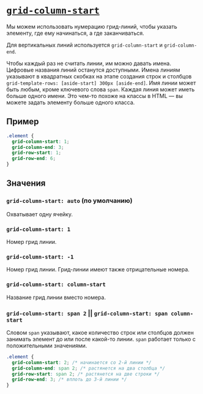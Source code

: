 # [`grid-column-start`](../index.md)

Мы можем использовать нумерацию грид-линий, чтобы указать элементу, где ему начинаться, а где заканчиваться.

Для вертикальных линий используется `grid-column-start` и `grid-column-end`.

Чтобы каждый раз не считать линии, им можно давать имена. Цифровые названия линий останутся доступными. Имена линиям указывают в квадратных скобках на этапе создания строк и столбцов `grid-template-rows: [aside-start] 300px [aside-end]`. Имя линии может быть любым, кроме ключевого слова `span`. Каждая линия может иметь больше одного имени. Это чем-то похоже на классы в HTML — вы можете задать элементу больше одного класса.

## Пример

```css
.element {
  grid-column-start: 1;
  grid-column-end: 3;
  grid-row-start: 1;
  grid-row-end: 6;
}
```

## Значения

### `grid-column-start: auto` (по умолчанию)

Охватывает одну ячейку.

### `grid-column-start: 1`

Номер грид линии.

### `grid-column-start: -1`

Номер грид линии. Грид-линии имеют также отрицательные номера.

### `grid-column-start: column-start`

Название грид линии вместо номера.

### `grid-column-start: span 2` || `grid-column-start: span column-start`

Словом `span` указывают, какое количество строк или столбцов должен занимать элемент до или после какой-то линии. `span` работает только с положительными значениями.

```css
.element {
  grid-column-start: 2; /* начинается со 2-й линии */
  grid-column-end: span 2; /* растянется на два столбца */
  grid-row-start: span 2; /* растянется на две строки */
  grid-row-end: 3; /* вплоть до 3-й линии */
}
```
